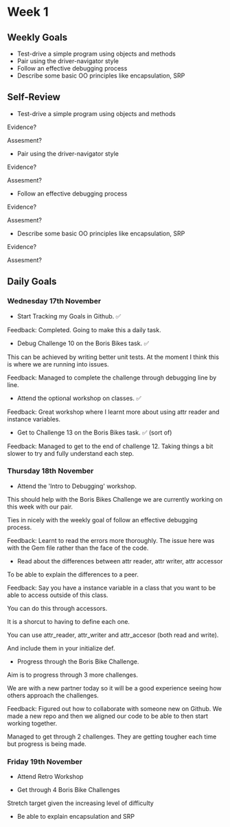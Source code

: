 # Week 1

## Weekly Goals 

- Test-drive a simple program using objects and methods
- Pair using the driver-navigator style
- Follow an effective debugging process
- Describe some basic OO principles like encapsulation, SRP

## Self-Review

- Test-drive a simple program using objects and methods

Evidence?

Assesment?

- Pair using the driver-navigator style

Evidence?

Assesment?

- Follow an effective debugging process

Evidence?

Assesment?

- Describe some basic OO principles like encapsulation, SRP

Evidence?

Assesment?

## Daily Goals

### Wednesday 17th November 

- Start Tracking my Goals in Github. :white_check_mark:

Feedback: Completed. Going to make this a daily task.

- Debug Challenge 10 on the Boris Bikes task. :white_check_mark:

This can be achieved by writing better unit tests. At the moment I think this is where we are running into issues.

Feedback: Managed to complete the challenge through debugging line by line.

- Attend the optional workshop on classes. :white_check_mark:

Feedback: Great workshop where I learnt more about using attr reader and instance variables.

- Get to Challenge 13 on the Boris Bikes task. :white_check_mark: (sort of)

Feedback: Managed to get to the end of challenge 12. Taking things a bit slower to try and fully understand each step.

### Thursday 18th November

- Attend the 'Intro to Debugging' workshop. 

This should help with the Boris Bikes Challenge we are currently working on this week with our pair.

Ties in nicely with the weekly goal of follow an effective debugging process.

Feedback: Learnt to read the errors more thoroughly. The issue here was with the Gem file rather than the face of the code.

- Read about the differences between attr reader, attr writer, attr accessor

To be able to explain the differences to a peer.

Feedback: Say you have a instance variable in a class that you want to be able to access outside of this class. 

You can do this through accessors. 

It is a shorcut to having to define each one. 

You can use attr_reader, attr_writer and attr_accesor (both read and write).

And include them in your initialize def.

- Progress through the Boris Bike Challenge. 

Aim is to progress through 3 more challenges. 

We are with a new partner today so it will be a good experience seeing how others approach the challenges.

Feedback: Figured out how to collaborate with someone new on Github. We made a new repo and then we aligned our code to be able to then start working together.

Managed to get through 2 challenges. They are getting tougher each time but progress is being made.


### Friday 19th November

- Attend Retro Workshop

- Get through 4 Boris Bike Challenges

Stretch target given the increasing level of difficulty

- Be able to explain encapsulation and SRP
